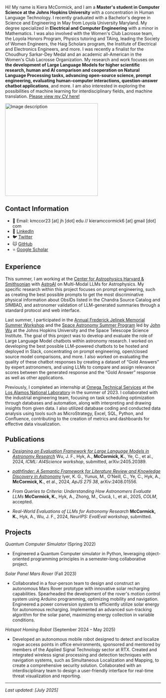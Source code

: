 <head>
    <link rel="stylesheet" type="text/css" href="styles.css">
</head>

Hi! My name is Kiera McCormick, and I am a **Master's student in Computer Science at the Johns Hopkins University** with a concentration in Human Language Technology. I recently graduated with a Bachelor's degree in Science and Engineering in May from Loyola University Maryland. My degree specialized in **Electrical and Computer Engineering** with a minor in Mathematics. I was also involved with the Women's Club Lacrosse team, the Loyola Honors Program, Physics tutoring and TAing, leading the Society of Women Engineers, the Haig Scholars program, the Institute of Electrical and Electronics Engineers, and more. I was recently a finalist for the Choudhury Sarkar-Dey Medal and an academic all-American in the Women's Club Lacrosse Organization. My research and work focuses on **the development of Large Language Models for higher scientific research, human and AI comparison and cooperation on Natural Language Processing tasks, advancing open-source science, prompt engineering, evaluating human-computer interactions, question-answer chatbot applications**, and more. I am also interested in exploring the possibilities of machine learning for interdisciplinary fields, and machine translation. [Please view my CV here!](./KieraMcCormickCV.pdf)

<img src="images/headshot.jpg" width="300" alt="Image description"> 

## Contact Information
- 📧 Email: kmccor23 [at] jh [dot] edu // kieramccormick6 [at] gmail [dot] com
- 🔗 [LinkedIn](https://www.linkedin.com/in/kiera-mccormick)
- 🐦 [Twitter](https://x.com/kieraamccormick) 
- 🐱 [GitHub](https://github.com/kieramccormick)
- ⭐ [Google Scholar](https://scholar.google.com/citations?user=NnnLbT4AAAAJ&hl=en&oi=sra)

## Experience
This summer, I am working at the [Center for Astrophysics Harvard & Smithsonian](https://www.cfa.harvard.edu/) with [AstroAI](https://astroai.cfa.harvard.edu/) on Multi-Modal LLMs for Astrophysics. My specific research within this project focuses on prompt engineering, such as creating the best possible prompts to get the most discriminative physical information about ObsIDs listed in the Chandra Source Catalog and SIMBAD, and astronomer validation of LLM-generated summaries through a standard protocol and web interface.

Last summer, I participated in the [Annual Frederick Jelinek Memorial Summer Workshop](https://www.clsp.jhu.edu/workshops/2024-jelinek-summer-workshop-on-speech-and-language-technology/) and the [Space Astronomy Summer Program](https://www.stsci.edu/opportunities/space-astronomy-summer-program) led by [John Wu](https://jwuphysics.github.io/) at the Johns Hopkins University and the Space Telescope Science Institute. The goal of this project was to develop and evaluate the role of Large Language Model chatbots within astronomy research. I worked on developing the best possible LLM-powered chatbots to be hosted and deployed in Slack, concentrating on prompt engineering, open/closed source model comparisons, and more. I also worked on evaluating the quality of these chatbot responses by creating a dataset of “Gold Answers” by expert astronomers, and using LLMs to compare and assign relevance scores between the generated response and the “Gold Answer” response as well as other applications.

Previously, I completed an internship at [Omega Technical Services](https://omegatechserv.com/) at the [Los Alamos National Laboratory](https://www.lanl.gov/) in the summer of 2023. I collaborated with the industrial engineering team, focusing on task scheduling optimization through databases and automation, along with interpreting and drawing insights from given data. I also utilized database coding and conducted data analysis using tools such as MicroStrategy, Excel, SQL, Python, and Confluence, contributing to the creation of metrics and dashboards for effective data visualization. 

## Publications
- [*Designing an Evaluation Framework for Large Language Models in Astronomy Research*](https://arxiv.org/abs/2405.20389)
Wu, J. F., Hyk, A., **McCormick, K.**, Ye, C., et al., 2024, *ICML: AI4Science workshop*, submitted, arXiv:2405.20389.

- [*pathfinder: A Semantic Framework for Literature Review and Knowledge Discovery in Astronomy*](https://arxiv.org/abs/2408.01556)
Iyer, K. G., Yunus, M., O’Neill, C., Ye, C., Hyk, A., **McCormick, K.**, et al., 2024, *ApJS 275 38*, arXiv:2408.01556.

- *From Queries to Criteria: Understanding How Astronomers Evaluate LLMs*
**McCormick, K.**, Hyk, A., Zhong, M., Ciucă, I., et al., 2025, *COLM*, accepted. 

- *Real-World Evaluations of LLMs for Astronomy Research*
**McCormick, K.**, Hyk, A., Wu, J. F., 2024, *NeurIPS: EvalEval workshop*, submitted.

## Projects 
*Quantum Computer Simulator* (Spring 2022)

- Engineered a Quantum Computer simulator in Python, leveraging object-oriented programming principles in a semester-long collaborative project. 

*Solar Panel Mars Rover* (Fall 2023) 

- Collaborated in a four-person team to design and construct an autonomous Mars Rover prototype with innovative solar recharging capabilities. Spearheaded the development of the rover's motion control system using Arduino programming, optimizing mobility and navigation. Engineered a power conversion system to efficiently utilize solar energy for autonomous recharging. Implemented an advanced sun-tracking algorithm for the solar panel, maximizing energy collection in variable conditions. 

*Hotspot Homing Robot* (September 2024 – May 2025)

- Developed an autonomous mobile robot designed to detect and localize rogue access points in office environments, sponsored and mentored by members of the Applied Signal Technology sector at RTX. Created and integrated wireless signal processing and detection techniques with navigation systems, such as Simultaneous Localization and Mapping, to create a comprehensive security solution. Collaborated with an interdisciplinary team to design a user-friendly interface for real-time threat visualization and reporting.

---
*Last updated: [July 2025]*
